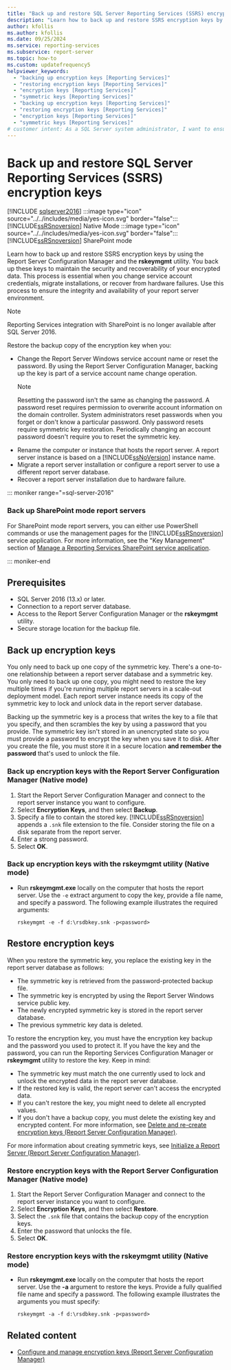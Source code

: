 ```yaml
---
title: "Back up and restore SQL Server Reporting Services (SSRS) encryption keys"
description: "Learn how to back up and restore SSRS encryption keys by using Report Server Configuration Manager."
author: kfollis
ms.author: kfollis
ms.date: 09/25/2024
ms.service: reporting-services
ms.subservice: report-server
ms.topic: how-to
ms.custom: updatefrequency5
helpviewer_keywords:
  - "backing up encryption keys [Reporting Services]"
  - "restoring encryption keys [Reporting Services]"
  - "encryption keys [Reporting Services]"
  - "symmetric keys [Reporting Services]"
  - "backing up encryption keys [Reporting Services]"
  - "restoring encryption keys [Reporting Services]"
  - "encryption keys [Reporting Services]"
  - "symmetric keys [Reporting Services]"
# customer intent: As a SQL Server system administrator, I want to ensure the security and recoverability of my SSRS encryption keys so that I can maintain the integrity and availability of encrypted data within my report server environment.
---
```

# Back up and restore SQL Server Reporting Services (SSRS) encryption keys
[!INCLUDE [sqlserver2016](../../includes/applies-to-version/sqlserver2016.md)] :::image type="icon" source="../../includes/media/yes-icon.svg" border="false"::: [!INCLUDE[ssRSnoversion](../../includes/ssrsnoversion-md.md)] Native Mode :::image type="icon" source="../../includes/media/yes-icon.svg" border="false"::: [!INCLUDE[ssRSnoversion](../../includes/ssrsnoversion-md.md)] SharePoint mode 

Learn how to back up and restore SSRS encryption keys by using the Report Server Configuration Manager and the **rskeymgmt** utility. You back up these keys to maintain the security and recoverability of your encrypted data. This process is essential when you change service account credentials, migrate installations, or recover from hardware failures. Use this process to ensure the integrity and availability of your report server environment.
  
> [!NOTE]
> Reporting Services integration with SharePoint is no longer available after SQL Server 2016.
  
Restore the backup copy of the encryption key when you:  
  
- Change the Report Server Windows service account name or reset the password. By using the Report Server Configuration Manager, backing up the key is part of a service account name change operation.  
    > [!NOTE]
    > Resetting the password isn't the same as changing the password. A password reset requires permission to overwrite account information on the domain controller. System administrators reset passwords when you forget or don't know a particular password. Only password resets require symmetric key restoration. Periodically changing an account password doesn't require you to reset the symmetric key.  
- Rename the computer or instance that hosts the report server. A report server instance is based on a [!INCLUDE[ssNoVersion](../../includes/ssnoversion-md.md)] instance name.  
- Migrate a report server installation or configure a report server to use a different report server database.  
- Recover a report server installation due to hardware failure.

::: moniker range="=sql-server-2016"
  
###  <a name="bkmk_backup_sharepoint"></a> Back up SharePoint mode report servers  
 For SharePoint mode report servers, you can either use PowerShell commands or use the management pages for the [!INCLUDE[ssRSnoversion](../../includes/ssrsnoversion-md.md)] service application. For more information, see the "Key Management" section of [Manage a Reporting Services SharePoint service application](../../reporting-services/report-server-sharepoint/manage-a-reporting-services-sharepoint-service-application.md). 

::: moniker-end  
  
## Prerequisites

- SQL Server 2016 (13.x) or later.
- Connection to a report server database.
- Access to the Report Server Configuration Manager or the **rskeymgmt** utility.
- Secure storage location for the backup file.
 
##  <a name="bkmk_backup_configuration_manager"></a> Back up encryption keys 

You only need to back up one copy of the symmetric key. There's a one-to-one relationship between a report server database and a symmetric key. You only need to back up one copy, you might need to restore the key multiple times if you're running multiple report servers in a scale-out deployment model. Each report server instance needs its copy of the symmetric key to lock and unlock data in the report server database.

Backing up the symmetric key is a process that writes the key to a file that you specify, and then scrambles the key by using a password that you provide. The symmetric key isn't stored in an unencrypted state so you must provide a password to encrypt the key when you save it to disk. After you create the file, you must store it in a secure location **and remember the password** that's used to unlock the file.

### Back up encryption keys with the Report Server Configuration Manager (Native mode)  
  
1.  Start the Report Server Configuration Manager and connect to the report server instance you want to configure.  
1.  Select **Encryption Keys**, and then select **Backup**.   
1.  Specify a file to contain the stored key. [!INCLUDE[ssRSnoversion](../../includes/ssrsnoversion-md.md)] appends a `.snk` file extension to the file. Consider storing the file on a disk separate from the report server.  
1.  Enter a strong password.  
1.  Select **OK**.  
  
### <a name="bkmk_backup_rskeymgmt"></a> Back up encryption keys with the rskeymgmt utility (Native mode)  
  
- Run **rskeymgmt.exe** locally on the computer that hosts the report server. Use the `-e` extract argument to copy the key, provide a file name, and specify a password. The following example illustrates the required arguments:  
  
    ```  
    rskeymgmt -e -f d:\rsdbkey.snk -p<password>  
    ```  
  
## Restore encryption keys 
 
When you restore the symmetric key, you replace the existing key in the report server database as follows:  
  
- The symmetric key is retrieved from the password-protected backup file.  
- The symmetric key is encrypted by using the Report Server Windows service public key.  
- The newly encrypted symmetric key is stored in the report server database.  
- The previous symmetric key data is deleted.  
  
To restore the encryption key, you must have the encryption key backup and the password you used to protect it. If you have the key and the password, you can run the Reporting Services Configuration Manager or **rskeymgmt** utility to restore the key. Keep in mind:

- The symmetric key must match the one currently used to lock and unlock the encrypted data in the report server database. 
- If the restored key is valid, the report server can't access the encrypted data. 
- If you can't restore the key, you might need to delete all encrypted values. 
- If you don't have a backup copy, you must delete the existing key and encrypted content. For more information, see [Delete and re-create encryption keys &#40;Report Server Configuration Manager&#41;](../../reporting-services/install-windows/ssrs-encryption-keys-delete-and-re-create-encryption-keys.md). 

For more information about creating symmetric keys, see [Initialize a Report Server &#40;Report Server Configuration Manager&#41;](../../reporting-services/install-windows/ssrs-encryption-keys-initialize-a-report-server.md).  
  
###  <a name="bkmk_restore_configuration_manager"></a> Restore encryption keys with the Report Server Configuration Manager (Native mode)  
  
1.  Start the Report Server Configuration Manager and connect to the report server instance you want to configure.  
1.  Select **Encryption Keys**, and then select **Restore**.  
1.  Select the `.snk` file that contains the backup copy of the encryption keys.  
1.  Enter the password that unlocks the file.  
1.  Select **OK**. 
  
###  <a name="bkmk_restore_rskeymgmt"></a> Restore encryption keys with the rskeymgmt utility (Native mode)  
  
- Run **rskeymgmt.exe** locally on the computer that hosts the report server. Use the **-a** argument to restore the keys. Provide a fully qualified file name and specify a password. The following example illustrates the arguments you must specify:  
  
    ```  
    rskeymgmt -a -f d:\rsdbkey.snk -p<password>  
    ```  
  
## Related content

- [Configure and manage encryption keys &#40;Report Server Configuration Manager&#41;](../../reporting-services/install-windows/ssrs-encryption-keys-manage-encryption-keys.md)
